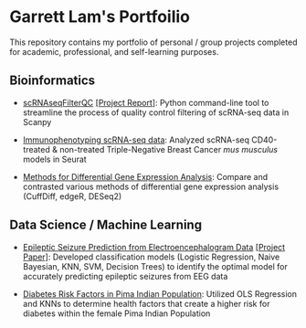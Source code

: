 # Garrett Lam's Portfoilio
This repository contains my portfolio of personal / group projects completed for academic, professional, and self-learning purposes.

## Bioinformatics
- [scRNAseqFilterQC](https://github.com/garrett-lam/scRNAseq_filterQC) [[Project Report]](https://drive.google.com/file/d/1XgOW-6e421SOSL-6hSqZFMLKK-e-w1ON/view?usp=sharing): Python command-line tool to streamline the process of quality control filtering of scRNA-seq data in Scanpy

- [Immunophenotyping scRNA-seq data](https://github.com/garrett-lam/garrett-lam.github.io/blob/main/hollern_lab/scRNA_immunophenotyping.md): Analyzed scRNA-seq CD40-treated & non-treated Triple-Negative Breast Cancer *mus musculus* models in Seurat

- [Methods for Differential Gene Expression Analysis](https://github.com/garrett-lam/garrett-lam.github.io/blob/main/beng/differential_gene_expression.md): Compare and contrasted various methods of differential gene expression analysis (CuffDiff, edgeR, DESeq2)

## Data Science / Machine Learning

- [Epileptic Seizure Prediction from Electroencephalogram Data](https://github.com/garrett-lam/garrett-lam.github.io/blob/main/ds3/epileptic_seizure_prediction.ipynb) [[Project Paper]](https://docs.google.com/document/d/1z0yGWbZPRzeD8ya7fw3oiiN10p57gkzswT-5CzGyN3A/edit?usp=sharing): Developed classification models (Logistic Regression, Naive Bayesian, KNN, SVM, Decision Trees) to identify the optimal model for accurately predicting epileptic seizures from EEG data 

- [Diabetes Risk Factors in Pima Indian Population](https://github.com/garrett-lam/garrett-lam.github.io/blob/main/cogs/diabetes_risk_factors.ipynb): Utilized OLS Regression and KNNs to determine health factors that create a higher risk for diabetes within the female Pima Indian Population
